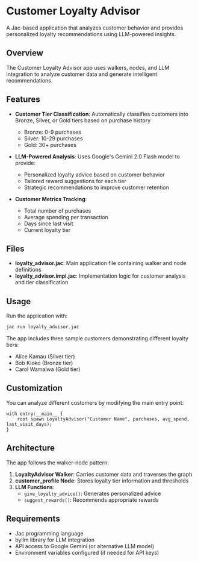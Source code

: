 # Customer Loyalty Advisor

A Jac-based application that analyzes customer behavior and provides personalized loyalty recommendations using LLM-powered insights.

## Overview

The Customer Loyalty Advisor app uses walkers, nodes, and LLM integration to analyze customer data and generate intelligent recommendations.

## Features

- **Customer Tier Classification**: Automatically classifies customers into Bronze, Silver, or Gold tiers based on purchase history
  - Bronze: 0-9 purchases
  - Silver: 10-29 purchases
  - Gold: 30+ purchases

- **LLM-Powered Analysis**: Uses Google's Gemini 2.0 Flash model to provide:
  - Personalized loyalty advice based on customer behavior
  - Tailored reward suggestions for each tier
  - Strategic recommendations to improve customer retention

- **Customer Metrics Tracking**:
  - Total number of purchases
  - Average spending per transaction
  - Days since last visit
  - Current loyalty tier

## Files

- **loyalty_advisor.jac**: Main application file containing walker and node definitions
- **loyalty_advisor.impl.jac**: Implementation logic for customer analysis and tier classification

## Usage

Run the application with:

```bash
jac run loyalty_advisor.jac
```

The app includes three sample customers demonstrating different loyalty tiers:
- Alice Kamau (Silver tier)
- Bob Kioko (Bronze tier)
- Carol Wamalwa (Gold tier)

## Customization

You can analyze different customers by modifying the main entry point:

```jac
with entry:__main__ {
    root spawn LoyaltyAdvisor("Customer Name", purchases, avg_spend, last_visit_days);
}
```

## Architecture

The app follows the walker-node pattern:

1. **LoyaltyAdvisor Walker**: Carries customer data and traverses the graph
2. **customer_profile Node**: Stores loyalty tier information and thresholds
3. **LLM Functions**: 
   - `give_loyalty_advice()`: Generates personalized advice
   - `suggest_rewards()`: Recommends appropriate rewards

## Requirements

- Jac programming language
- byllm library for LLM integration
- API access to Google Gemini (or alternative LLM model)
- Environment variables configured (if needed for API keys)


